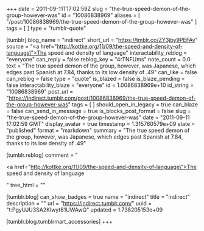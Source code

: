 +++
date = 2011-09-11T17:02:59Z
slug = "the-true-speed-demon-of-the-group-however-was"
id = "10086838969"
aliases = [ "/post/10086838969/the-true-speed-demon-of-the-group-however-was" ]
tags = [ ]
type = "tumblr-quote"

[tumblr]
blog_name = "indirect"
short_url = "https://tmblr.co/ZY3jby9PEFAv"
source = "<a href=\"http://kottke.org/11/09/the-speed-and-density-of-language\">The speed and density of language</a>"
interactability_reblog = "everyone"
can_reply = false
reblog_key = "4rTNFUms"
note_count = 0.0
text = "The true speed demon of the group, however, was Japanese, which edges past Spanish at 7.84, thanks to its low density of .49"
can_like = false
can_reblog = false
type = "quote"
is_blazed = false
is_blaze_pending = false
interactability_blaze = "everyone"
id = 1.0086838969e+10
id_string = "10086838969"
post_url = "https://indirect.tumblr.com/post/10086838969/the-true-speed-demon-of-the-group-however-was"
tags = [ ]
should_open_in_legacy = true
can_blaze = false
can_send_in_message = true
is_blocks_post_format = false
slug = "the-true-speed-demon-of-the-group-however-was"
date = "2011-09-11 17:02:59 GMT"
display_avatar = true
timestamp = 1.315760579e+09
state = "published"
format = "markdown"
summary = "The true speed demon of the group, however, was Japanese, which edges past Spanish at 7.84, thanks to its low density of .49"

[tumblr.reblog]
comment = "<p><a href=\"http://kottke.org/11/09/the-speed-and-density-of-language\">The speed and density of language</a></p>"
tree_html = ""

[tumblr.blog]
can_show_badges = true
name = "indirect"
title = "indirect"
description = ""
url = "https://indirect.tumblr.com/"
uuid = "t:PgyUJU3SA2Klwyt81UWAwQ"
updated = 1.738205153e+09

[tumblr.blog.tumblrmart_accessories]
+++
